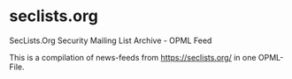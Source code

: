 # seclists.org
SecLists.Org Security Mailing List Archive - OPML Feed

This is a compilation of news-feeds from https://seclists.org/ in one OPML-File.
